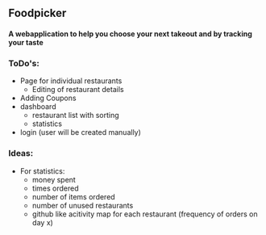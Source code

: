 ## Foodpicker

#### A webapplication to help you choose your next takeout and by tracking your taste


### ToDo's:
- Page for individual restaurants
  - Editing of restaurant details
- Adding Coupons
- dashboard
  - restaurant list with sorting
  - statistics
- login (user will be created manually)


### Ideas:
- For statistics:
  - money spent
  - times ordered
  - number of items ordered
  - number of unused restaurants
  - github like acitivity map for each restaurant (frequency of orders on day x)